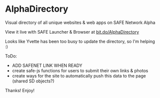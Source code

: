 # AlphaDirectory
Visual directory of all unique websites &amp; web apps on SAFE Network Alpha

View it live with SAFE Launcher & Browser at <a href="http://bit.do/AlphaDirectory">bit.do/AlphaDirectory</a>

Looks like Yvette has been too busy to update the directory, so I'm helping :)

ToDo:
 - ADD SAFENET LINK WHEN READY
 - create safe-js functions for users to submit their own links & photos
 - create ways for the site to automatically push this data to the page (shared SD objects?)
 
Thanks! Enjoy!
